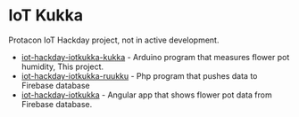 # IoT Kukka
Protacon IoT Hackday project, not in active development.

* [iot-hackday-iotkukka-kukka](https://github.com/protacon/iot-hackday-iotkukka-kukka) - Arduino program that measures flower pot humidity, This project.
* [iot-hackday-iotkukka-ruukku](https://github.com/protacon/iot-hackday-iotkukka-ruukku) - Php program that pushes data to Firebase database
* [iot-hackday-iotkukka](https://github.com/protacon/iot-hackday-iotkukka) - Angular app that shows flower pot data from Firebase database.
